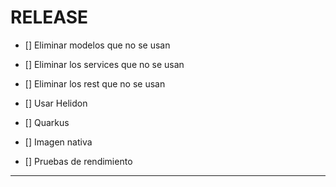 # RELEASE

- [] Eliminar modelos que no se usan 
- [] Eliminar los services que no se usan
- [] Eliminar los rest que no se usan


- [] Usar Helidon
- [] Quarkus
- [] Imagen nativa
- [] Pruebas de rendimiento

---

